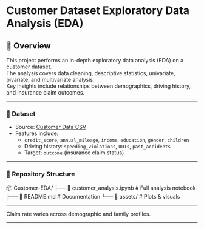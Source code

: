 # Customer Dataset Exploratory Data Analysis (EDA)

## 📌 Overview
This project performs an in-depth exploratory data analysis (EDA) on a customer dataset.  
The analysis covers data cleaning, descriptive statistics, univariate, bivariate, and multivariate analysis.  
Key insights include relationships between demographics, driving history, and insurance claim outcomes.  

---

### 📂 Dataset
- Source: [Customer Data CSV](https://raw.githubusercontent.com/siglimumuni/Datasets/master/customer-data.csv)  
- Features include:
  - `credit_score`, `annual_mileage`, `income`, `education`, `gender`, `children`  
  - Driving history: `speeding_violations`, `DUIs`, `past_accidents`  
  - Target: `outcome` (insurance claim status)  

---

### 📁 Repository Structure
📦 Customer-EDA/
├── 📄 customer_analysis.ipynb        # Full analysis notebook
├── 📄 README.md                 # Documentation
└── 📁 assets/                   # Plots & visuals

---


Claim rate varies across demographic and family profiles.

---
